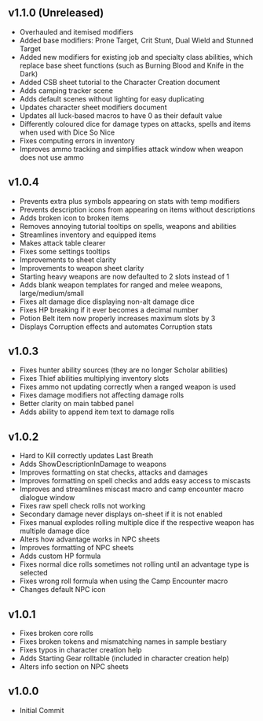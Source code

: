 ## v1.1.0 (Unreleased)
* Overhauled and itemised modifiers
* Added base modifiers: Prone Target, Crit Stunt, Dual Wield and Stunned Target
* Added new modifiers for existing job and specialty class abilities, which replace base sheet functions (such as Burning Blood and Knife in the Dark)
* Added CSB sheet tutorial to the Character Creation document
* Adds camping tracker scene
* Adds default scenes without lighting for easy duplicating
* Updates character sheet modifiers document
* Updates all luck-based macros to have 0 as their default value
* Differently coloured dice for damage types on attacks, spells and items when used with Dice So Nice
* Fixes computing errors in inventory
* Improves ammo tracking and simplifies attack window when weapon does not use ammo

## v1.0.4
* Prevents extra plus symbols appearing on stats with temp modifiers
* Prevents description icons from appearing on items without descriptions
* Adds broken icon to broken items
* Removes annoying tutorial tooltips on spells, weapons and abilities
* Streamlines inventory and equipped items
* Makes attack table clearer
* Fixes some settings tooltips
* Improvements to sheet clarity
* Improvements to weapon sheet clarity
* Starting heavy weapons are now defaulted to 2 slots instead of 1
* Adds blank weapon templates for ranged and melee weapons, large/medium/small
* Fixes alt damage dice displaying non-alt damage dice
* Fixes HP breaking if it ever becomes a decimal number
* Potion Belt item now properly increases maximum slots by 3
* Displays Corruption effects and automates Corruption stats

## v1.0.3
* Fixes hunter ability sources (they are no longer Scholar abilities)
* Fixes Thief abilities multiplying inventory slots
* Fixes ammo not updating correctly when a ranged weapon is used
* Fixes damage modifiers not affecting damage rolls
* Better clarity on main tabbed panel
* Adds ability to append item text to damage rolls

## v1.0.2
* Hard to Kill correctly updates Last Breath
* Adds ShowDescriptionInDamage to weapons
* Improves formatting on stat checks, attacks and damages
* Improves formatting on spell checks and adds easy access to miscasts
* Improves  and streamlines miscast macro and camp encounter macro dialogue window
* Fixes raw spell check rolls not working
* Secondary damage never displays on-sheet if it is not enabled
* Fixes manual explodes rolling multiple dice if the respective weapon has multiple damage dice
* Alters how advantage works in NPC sheets
* Improves formatting of NPC sheets
* Adds custom HP formula
* Fixes normal dice rolls sometimes not rolling until an advantage type is selected
* Fixes wrong roll formula when using the Camp Encounter macro
* Changes default NPC icon

## v1.0.1
* Fixes broken core rolls
* Fixes broken tokens and mismatching names in sample bestiary
* Fixes typos in character creation help
* Adds Starting Gear rolltable (included in character creation help)
* Alters info section on NPC sheets

## v1.0.0
* Initial Commit
